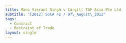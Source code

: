 ```yaml
---
title: Mano Vikrant Singh v Cargill TSF Asia Pte Ltd
subtitle: "[2012] SGCA 42 / 07\_August\_2012"
tags:
  - Contract
  - Restraint of Trade
layout: single
---
```


